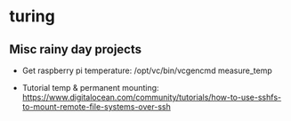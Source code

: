 # turing


## Misc rainy day projects

- Get raspberry pi temperature: /opt/vc/bin/vcgencmd measure_temp

- Tutorial temp & permanent mounting: https://www.digitalocean.com/community/tutorials/how-to-use-sshfs-to-mount-remote-file-systems-over-ssh
